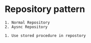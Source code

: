 # Repository pattern

````
1. Normal Repository
2. Aysnc Repository
````

````
1. Use stored procedure in repostory
````